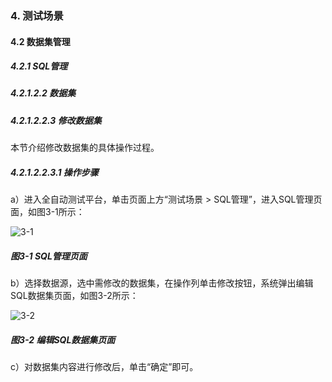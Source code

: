 ### 4. 测试场景

#### 4.2 数据集管理

##### 4.2.1 SQL管理

##### 4.2.1.2.2 数据集

##### 4.2.1.2.2.3 修改数据集

本节介绍修改数据集的具体操作过程。

##### 4.2.1.2.2.3.1 操作步骤

a）进入全自动测试平台，单击页面上方“测试场景 > SQL管理”，进入SQL管理页面，如图3-1所示：

![3-1](https://www.feisuanyz.com/fstest/cscj/datamanage/sqlmanage/8.png)

##### 图3-1 SQL管理页面

b）选择数据源，选中需修改的数据集，在操作列单击修改按钮，系统弹出编辑SQL数据集页面，如图3-2所示：

![3-2](https://www.feisuanyz.com/fstest/cscj/datamanage/sqlmanage/8_1.png)

##### 图3-2 编辑SQL数据集页面

c）对数据集内容进行修改后，单击“确定”即可。
